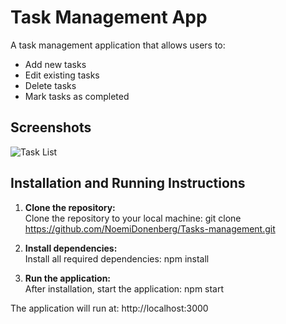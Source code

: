# Task Management App
A task management application that allows users to:

- Add new tasks
- Edit existing tasks
- Delete tasks 
- Mark tasks as completed


##  Screenshots
![Task List](tasks/screenshots/task-list.png)



##   Installation and Running Instructions

1. **Clone the repository:**  
   Clone the repository to your local machine:
   git clone https://github.com/NoemiDonenberg/Tasks-management.git

2. **Install dependencies:**  
   Install all required dependencies:
   npm install

3. **Run the application:**  
   After installation, start the application:
   npm start

The application will run at: http://localhost:3000